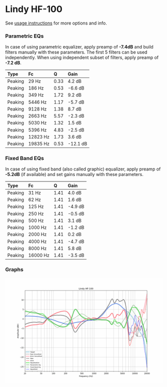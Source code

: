 # Lindy HF-100
See [usage instructions](https://github.com/jaakkopasanen/AutoEq#usage) for more options and info.

### Parametric EQs
In case of using parametric equalizer, apply preamp of **-7.4dB** and build filters manually
with these parameters. The first 5 filters can be used independently.
When using independent subset of filters, apply preamp of **-7.2 dB**.

| Type    | Fc       |    Q | Gain     |
|:--------|:---------|:-----|:---------|
| Peaking | 29 Hz    | 0.33 | 4.2 dB   |
| Peaking | 186 Hz   | 0.53 | -6.6 dB  |
| Peaking | 349 Hz   | 1.72 | 9.2 dB   |
| Peaking | 5446 Hz  | 1.17 | -5.7 dB  |
| Peaking | 9128 Hz  | 1.38 | 8.7 dB   |
| Peaking | 2663 Hz  | 5.57 | -2.3 dB  |
| Peaking | 5030 Hz  | 1.32 | 1.5 dB   |
| Peaking | 5396 Hz  | 4.83 | -2.5 dB  |
| Peaking | 12823 Hz | 1.73 | 3.6 dB   |
| Peaking | 19835 Hz | 0.53 | -12.1 dB |

### Fixed Band EQs
In case of using fixed band (also called graphic) equalizer, apply preamp of **-5.2dB**
(if available) and set gains manually with these parameters.

| Type    | Fc       |    Q | Gain    |
|:--------|:---------|:-----|:--------|
| Peaking | 31 Hz    | 1.41 | 4.0 dB  |
| Peaking | 62 Hz    | 1.41 | 1.6 dB  |
| Peaking | 125 Hz   | 1.41 | -4.9 dB |
| Peaking | 250 Hz   | 1.41 | -0.5 dB |
| Peaking | 500 Hz   | 1.41 | 3.1 dB  |
| Peaking | 1000 Hz  | 1.41 | -1.2 dB |
| Peaking | 2000 Hz  | 1.41 | 0.2 dB  |
| Peaking | 4000 Hz  | 1.41 | -4.7 dB |
| Peaking | 8000 Hz  | 1.41 | 5.8 dB  |
| Peaking | 16000 Hz | 1.41 | -3.5 dB |

### Graphs
![](./Lindy%20HF-100.png)